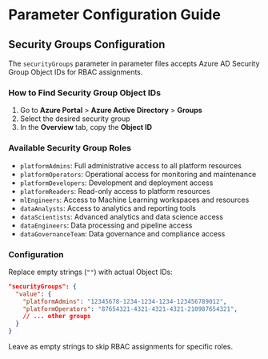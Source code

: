 # Parameter Configuration Guide

## Security Groups Configuration

The `securityGroups` parameter in parameter files accepts Azure AD Security Group Object IDs for RBAC assignments.

### How to Find Security Group Object IDs

1. Go to **Azure Portal** > **Azure Active Directory** > **Groups**
2. Select the desired security group
3. In the **Overview** tab, copy the **Object ID**

### Available Security Group Roles

- `platformAdmins`: Full administrative access to all platform resources
- `platformOperators`: Operational access for monitoring and maintenance
- `platformDevelopers`: Development and deployment access
- `platformReaders`: Read-only access to platform resources
- `mlEngineers`: Access to Machine Learning workspaces and resources
- `dataAnalysts`: Access to analytics and reporting tools
- `dataScientists`: Advanced analytics and data science access
- `dataEngineers`: Data processing and pipeline access
- `dataGovernanceTeam`: Data governance and compliance access

### Configuration

Replace empty strings (`""`) with actual Object IDs:

```json
"securityGroups": {
  "value": {
    "platformAdmins": "12345678-1234-1234-1234-123456789012",
    "platformOperators": "87654321-4321-4321-4321-210987654321",
    // ... other groups
  }
}
```

Leave as empty strings to skip RBAC assignments for specific roles.